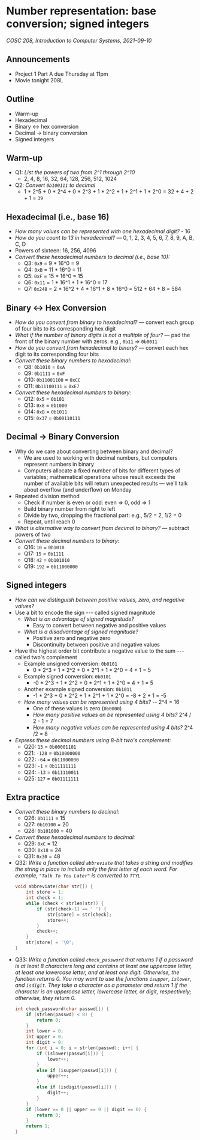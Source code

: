 # Number representation: base conversion; signed integers
_COSC 208, Introduction to Computer Systems, 2021-09-10_

## Announcements
* Project 1 Part A due Thursday at 11pm
* Movie tonight 208L

## Outline
* Warm-up
* Hexadecimal
* Binary <-> hex conversion
* Decimal -> binary conversion
* Signed integers

## Warm-up
* Q1: _List the powers of two from 2^1 through 2^10_
    * 2, 4, 8, 16, 32, 64, 128, 256, 512, 1024
* Q2: _Convert `0b100111` to decimal_
    * 1 * 2^5 + 0 * 2^4 + 0 * 2^3 + 1 * 2^2 + 1 * 2^1 + 1 * 2^0 = 32 + 4 + 2 + 1 = `39`

## Hexadecimal (i.e., base 16)
* _How many values can be represented with one hexadecimal digit?_ - 16
* _How do you count to 13 in hexadecimal?_ — 0, 1, 2, 3, 4, 5, 6, 7, 8, 9, A, B, C, D
* Powers of sixteen: 16, 256, 4096
* _Convert these hexadecimal numbers to decimal (i.e., base 10):_
    * Q3: `0x9` = 9 * 16^0 = 9
    * Q4: `0xB` = 11 * 16^0 = 11
    * Q5: `0xF` = 15 * 16^0 = 15
    * Q6: `0x11` = 1 * 16^1 + 1 * 16^0 = 17
    * Q7: `0x248` = 2 * 16^2 + 4 * 16^1 + 8 * 16^0 = 512 + 64 + 8 = 584



## Binary <-> Hex Conversion
* _How do you convert from binary to hexadecimal?_ — convert each group of four bits to its corresponding hex digit
* _What if the number of binary digits is not a multiple of four?_ — pad the front of the binary number with zeros: e.g., `0b11` => `0b0011`
* _How do you convert from hexadecimal to binary?_ — convert each hex digit to its corresponding four bits
* _Convert these binary numbers to hexadecimal:_ 
    * Q8: `0b1010` = `0xA`
    * Q9: `0b1111` = `0xF`
    * Q10: `0b11001100` = `0xCC`
    * Q11: `0b11100111` = `0xE7`
* _Convert these hexadecimal numbers to binary:_
    * Q12: `0x5` = `0b101`
    * Q13: `0x8` = `0b1000`
    * Q14: `0xB` = `0b1011`
    * Q15: `0x37` = `0b00110111`

## Decimal -> Binary Conversion
* Why do we care about converting between binary and decimal?
    * We are used to working with decimal numbers, but computers represent numbers in binary 
    * Computers allocate a fixed number of bits for different types of variables; mathematical operations whose result exceeds the number of available bits will return unexpected results — we'll talk about overflow (and underflow) on Monday
* Repeated division method
    * Check if number is even or odd: even => 0, odd => 1
    * Build binary number from right to left
    * Divide by two, dropping the fractional part: e.g., 5/2 = 2, 1/2 = 0
    * Repeat, until reach 0
* _What is alternative way to convert from decimal to binary?_ — subtract powers of two
* _Convert these decimal numbers to binary:_
    * Q16: `10` = `0b1010`
    * Q17: `15` = `0b1111`
    * Q18: `42` = `0b101010`
    * Q19: `192` = `0b11000000`

## Signed integers
* _How can we distinguish between positive values, zero, and negative values?_
* Use a bit to encode the sign --- called signed magnitude
    * _What is an advantage of signed magnitude?_
        * Easy to convert between negative and positive values
    * _What is a disadvantage of signed magnitude?_
        * Positive zero and negative zero
        * Discontinuity between positive and negative values
* Have the highest order bit contribute a negative value to the sum --- called two's complement
    * Example unsigned conversion: `0b0101`
        * 0 * 2^3 + 1 * 2^2 + 0 * 2^1 + 1 * 2^0 = 4 + 1 = 5
    * Example signed conversion: `0b0101`
        * -0 * 2^3 + 1 * 2^2 + 0 * 2^1 + 1 * 2^0 = 4 + 1 = 5
    * Another example signed conversion: `0b1011`
        * -1 * 2^3 + 0 * 2^2 + 1 * 2^1 + 1 * 2^0 = -8 + 2 + 1 = -5
    * _How many values can be represented using 4 bits?_ -- 2^4 = 16
        * One of these values is zero (`0b0000`)
        * _How many positive values an be represented using 4 bits?_ 2^4 / 2 - 1 = 7
        * _How many negative values can be represented using 4 bits?_ 2^4 /2 = 8
* _Express these decimal numbers using 8-bit two's complement:_
    * Q20: `13` = `0b00001101`
    * Q21: `-128` = `0b10000000`
    * Q22: `-64` = `0b11000000`
    * Q23: `-1` = `0b11111111`
    * Q24: `-13` = `0b11110011`
    * Q25: `127` = `0b01111111`

## Extra practice
* _Convert these binary numbers to decimal:_
    * Q26: `0b1111` = 15
    * Q27: `0b10100` = 20
    * Q28: `0b101000` = 40
* _Convert these hexadecimal numbers to decimal:_
    * Q29: `0xC` = 12
    * Q30: `0x18` = 24
    * Q31: `0x30` = 48
* Q32: _Write a function called `abbreviate` that takes a string and modifies the string in place to include only the first letter of each word. For example, `"Talk To You Later"` is converted to `TTYL`._
    ```C
    void abbreviate(char str[]) {
        int store = 1;
        int check = 1;
        while (check < strlen(str)) {
            if (str[check-1] == ' ') {
                str[store] = str[check];
                store++;
            }
            check++;
        }
        str[store] = '\0';
    }
    ```
* Q33: _Write a function called `check_password` that returns 1 if a password is at least 8 characters long and contains at least one uppercase letter, at least one lowercase letter, and at least one digit. Otherwise, the function returns 0. You may want to use the functions `isupper`, `islower`, and `isdigit`. They take a character as a parameter and return 1 if the character is an uppercase letter, lowercase letter, or digit, respectively; otherwise, they return 0._
    ```C
    int check_password(char passwd[]) {
        if (strlen(passwd) < 8) {
            return 0;
        }
        int lower = 0;
        int upper = 0;
        int digit = 0;
        for (int i = 0; i < strlen(passwd); i++) {
            if (islower(passwd[i])) {
                lower++;
            }
            else if (isupper(passwd[i])) {
                upper++;
            }
            else if (isdigit(passwd[i])) {
                digit++;
            }
        }
        if (lower == 0 || upper == 0 || digit == 0) {
            return 0;
        }
        return 1;
    }
    ```